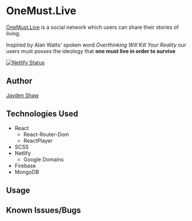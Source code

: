 # OneMust.Live

[OneMust.Live](https://onemust.live) is a social network which users can share their stories of living. 

Inspired by Alan Watts' spoken word *Overthinking Will Kill Your Reality* our users must posses the ideology that **one must live in order to survive**

[![Netlify Status](https://api.netlify.com/api/v1/badges/53b8097c-78bd-4db3-a63b-ea891f0cb08f/deploy-status)](https://app.netlify.com/sites/jolly-curran-400586/deploys)

## Author
[Jayden Shaw](https://github.com/jshaw990/)

## Technologies Used
- React
    - React-Router-Dom
    - ReactPlayer
- SCSS
- Netlify
    - Google Domains
- Firebase
- MongoDB

## Usage

## Known Issues/Bugs